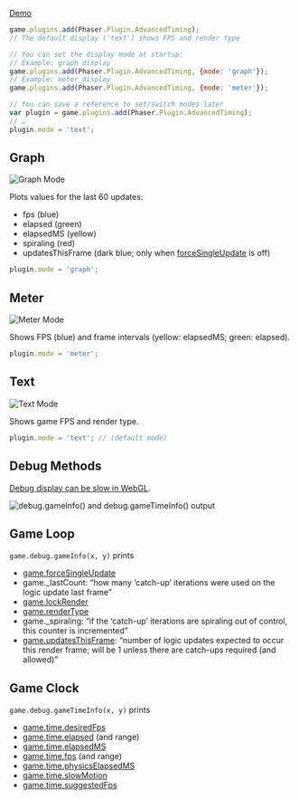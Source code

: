 [Demo](https://samme.github.io/phaser-plugin-advanced-timing/)

```javascript
game.plugins.add(Phaser.Plugin.AdvancedTiming);
// The default display ('text') shows FPS and render type

// You can set the display mode at startup:
// Example: graph display
game.plugins.add(Phaser.Plugin.AdvancedTiming, {mode: 'graph'});
// Example: meter display
game.plugins.add(Phaser.Plugin.AdvancedTiming, {mode: 'meter'});

// You can save a reference to set/switch modes later
var plugin = game.plugins.add(Phaser.Plugin.AdvancedTiming);
// …
plugin.mode = 'text';
```

Graph
-----

![Graph Mode](https://samme.github.io/phaser-plugin-advanced-timing/screenshots/graph.png)

Plots values for the last 60 updates:

  - fps              (blue)
  - elapsed          (green)
  - elapsedMS        (yellow)
  - spiraling        (red)
  - updatesThisFrame (dark blue; only when [forceSingleUpdate][1] is off)

```javascript
plugin.mode = 'graph';
```

Meter
-----

![Meter Mode](https://samme.github.io/phaser-plugin-advanced-timing/screenshots/meter.png)

Shows FPS (blue) and frame intervals (yellow: elapsedMS; green: elapsed).

```javascript
plugin.mode = 'meter';
```

Text
----

![Text Mode](https://samme.github.io/phaser-plugin-advanced-timing/screenshots/text.png)

Shows game FPS and render type.

```javascript
plugin.mode = 'text'; // (default mode)
```

Debug Methods
-------------

[Debug display can be slow in WebGL](https://phaser.io/docs/2.6.2/Phaser.Utils.Debug.html).

![debug.gameInfo() and debug.gameTimeInfo() output](https://samme.github.io/phaser-plugin-advanced-timing/screenshots/debug.png)

Game Loop
---------

`game.debug.gameInfo(x, y)` prints

  - [game.forceSingleUpdate][1]
  - game._lastCount: “how many ‘catch-up’ iterations were used on the logic update last frame”
  - [game.lockRender](http://phaser.io/docs/2.6.2/Phaser.Game.html#lockRender)
  - [game.renderType](http://phaser.io/docs/2.6.2/Phaser.Game.html#renderType)
  - game._spiraling: “if the ‘catch-up’ iterations are spiraling out of control, this counter is incremented”
  - [game.updatesThisFrame](http://phaser.io/docs/2.6.2/Phaser.Game.html#updatesThisFrame): “number of logic updates expected to occur this render frame; will be 1 unless there are catch-ups required (and allowed)”

Game Clock
----------

`game.debug.gameTimeInfo(x, y)` prints

  - [game.time.desiredFps](http://phaser.io/docs/2.6.2/Phaser.Time.html#desiredFps)
  - [game.time.elapsed](http://phaser.io/docs/2.6.2/Phaser.Time.html#elapsed) (and range)
  - [game.time.elapsedMS](http://phaser.io/docs/2.6.2/Phaser.Time.html#elapsedMS)
  - [game.time.fps](http://phaser.io/docs/2.6.2/Phaser.Time.html#fps) (and range)
  - [game.time.physicsElapsedMS](http://phaser.io/docs/2.6.2/Phaser.Time.html#physicsElapsedMS)
  - [game.time.slowMotion](http://phaser.io/docs/2.6.2/Phaser.Time.html#slowMotion)
  - [game.time.suggestedFps](http://phaser.io/docs/2.6.2/Phaser.Time.html#suggestedFps)

[1]: http://phaser.io/docs/2.6.2/Phaser.Game.html#forceSingleUpdate
